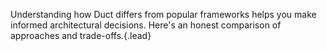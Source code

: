 Understanding how Duct differs from popular frameworks helps you make informed architectural decisions. Here's an honest comparison of approaches and trade-offs.{.lead}